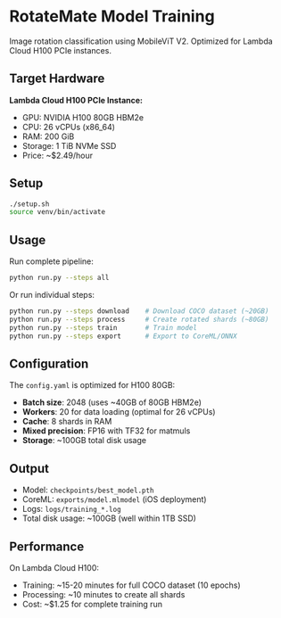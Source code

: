 # RotateMate Model Training

Image rotation classification using MobileViT V2. Optimized for Lambda Cloud H100 PCIe instances.

## Target Hardware

**Lambda Cloud H100 PCIe Instance:**
- GPU: NVIDIA H100 80GB HBM2e
- CPU: 26 vCPUs (x86_64)
- RAM: 200 GiB
- Storage: 1 TiB NVMe SSD
- Price: ~$2.49/hour

## Setup

```bash
./setup.sh
source venv/bin/activate
```

## Usage

Run complete pipeline:
```bash
python run.py --steps all
```

Or run individual steps:
```bash
python run.py --steps download    # Download COCO dataset (~20GB)
python run.py --steps process     # Create rotated shards (~80GB)
python run.py --steps train       # Train model
python run.py --steps export      # Export to CoreML/ONNX
```

## Configuration

The `config.yaml` is optimized for H100 80GB:
- **Batch size**: 2048 (uses ~40GB of 80GB HBM2e)
- **Workers**: 20 for data loading (optimal for 26 vCPUs)
- **Cache**: 8 shards in RAM
- **Mixed precision**: FP16 with TF32 for matmuls
- **Storage**: ~100GB total disk usage

## Output

- Model: `checkpoints/best_model.pth`
- CoreML: `exports/model.mlmodel` (iOS deployment)
- Logs: `logs/training_*.log`
- Total disk usage: ~100GB (well within 1TB SSD)

## Performance

On Lambda Cloud H100:
- Training: ~15-20 minutes for full COCO dataset (10 epochs)
- Processing: ~10 minutes to create all shards
- Cost: ~$1.25 for complete training run